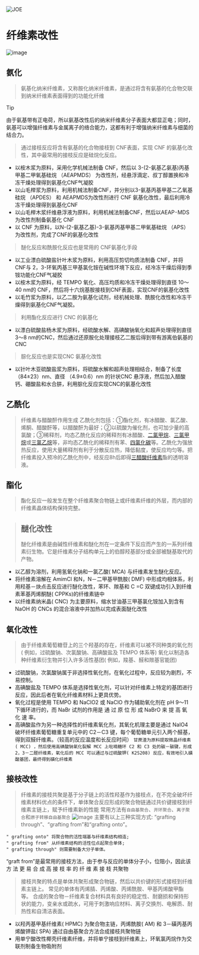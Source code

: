 ![JOE](https://github.com/user-attachments/assets/8e3980da-e615-4710-a4f3-7a5eea566394)　
# 纤维素改性
![image](https://github.com/user-attachments/assets/2eecb5e6-6658-4853-96d3-463701e37c3d)

## 氨化
> 氨基化纳米纤维素，又称胺化纳米纤维素，是通过将含有氨基的化合物交联到纳米纤维素表面得到的功能化纤维

> [!TIP]
>由于氨基带有正电荷，所以氨基改性后的纳米纤维素分子表面大都显正电；同时，氨基可以增强纤维素与金属离子的络合能力，这都有利于增强纳米纤维素与细菌的结合力。

> 通过接枝反应将含有氨基的化合物接枝到 CNF表面，实现 CNF 的氨基化改性，其中最常用的接枝反应是硅烷化反应。

- 以桉木浆为原料，采用化学机械法制备 CNF，然后以 3-(2-氨基乙氨基)丙基甲基二甲氧基硅烷 （AEAPMDS） 为改性剂，经悬浮滴定、叔丁醇置换和冷冻干燥处理得到氨基化CNF气凝胶
- 以山毛榉浆为原料，利用机械法制备CNF，并分别以3-氨基丙基甲基二乙氧基硅烷 （APDES） 和 AEAPMDS为改性剂进行 CNF 氨基化改性，最后利用冷冻干燥处理得到氨基化CNF
- 以山毛榉木浆纤维悬浮液为原料，利用机械法制备CNF，然后以AEAP⁃MDS 为改性剂制备氨基化 CNF
- 以 CNF 为原料，以N-(2-氨基乙基)-3-氨基丙基甲基二甲氧基硅烷 （APS） 为改性剂，完成了CNF的氨基化改性

> 醚化反应和酰胺化反应也是常用的 CNF氨基化手段

- 以工业漂白硫酸盐针叶木浆为原料，利用高压剪切均质法制备 CNF，并将 CNF与 2，3-环氧丙基三甲基氯化铵在碱性环境下反应，经冷冻干燥后得到季铵功能化CNF气凝胶
- 以桉木浆为原料，经 TEMPO 氧化、高压均质和冷冻干燥处理得到直径 10～40 nm的 CNF，然后将十六烷基胺接枝到CNF表面，实现CNF的氨基化改性
- 以毛竹浆为原料，以乙二胺为氨基化试剂，经机械处理、酰胺化改性和冷冻干燥得到氨基化CNF气凝胶。

> 利用酯化反应进行 CNC 的氨基化

- 以漂白硫酸盐杨木浆为原料，经硫酸水解、高碘酸钠氧化和超声处理得到直径3～8 nm的CNC，然后通过还原胺化处理接枝乙二胺后得到带有游离伯氨基的 CNC

> 腙化反应也是实现CNC 氨基化改性

- 以针叶木亚硫酸盐浆为原料，将硫酸水解和超声处理相结合，制备了长度 （84±23）nm、直径 （4.9±0.6）nm 的针状CNC 悬浮液，然后加入醋酸钙、硼酸盐和水合肼，利用腙化反应实现CNC的氨基化改性


 ## 乙酰化
> 纤维素与醋酸酐作用生成
乙酰化剂包括：①酯化剂，有冰醋酸、氯乙酸、烯酮、醋酸酐等，以醋酸酐为最好；②以硫酸为催化剂，也可加少量的高氯酸；③稀释剂，均态乙酰化反应的稀释剂有冰醋酸、[二氯甲烷](https://baike.baidu.com/item/%E4%BA%8C%E6%B0%AF%E7%94%B2%E7%83%B7/516200?fromModule=lemma_inlink)、[三氯甲烷](https://baike.baidu.com/item/%E4%B8%89%E6%B0%AF%E7%94%B2%E7%83%B7/5871021?fromModule=lemma_inlink)或[三氯乙烷](https://baike.baidu.com/item/%E4%B8%89%E6%B0%AF%E4%B9%99%E7%83%B7/67785?fromModule=lemma_inlink)等，非均态乙酰化的稀释剂有苯、[四氯化碳](https://baike.baidu.com/item/%E5%9B%9B%E6%B0%AF%E5%8C%96%E7%A2%B3/170601?fromModule=lemma_inlink)等。乙酰化为强放热反应，使用大量稀释剂有利于分散反应热，降低黏度，使反应均匀等。把纤维素投入预冷的乙酰化剂中，经反应8h后即得[三醋酸纤维素](https://baike.baidu.com/item/%E4%B8%89%E9%86%8B%E9%85%B8%E7%BA%A4%E7%BB%B4%E7%B4%A0/10228108?fromModule=lemma_inlink)酯的透明溶液。

## 酯化
> 酯化反应一般发生在整个纤维素聚合物链上或纤维素纤维的外层，而内部的纤维素晶体结构保持完整。

> ## 醚化改性
> 醚化纤维素是由碱性纤维素和醚化剂在一定条件下反应而产生的一系列纤维素衍生物。它是纤维素分子结构单元上的伯醇羟基部分或全部被醚基取代的产物。

- 以乙醇为溶剂，利用氢氧化钠和一氯乙酸( MCA) 与纤维素发生醚化反应。
- 将纤维素溶解在 AmimCl 和N，N－二甲基甲酰胺( DMF) 中形成均相体系，利用羟基－炔点击反应进行醚化改性，苯环、羰基和 C =C 双键成功引入到纤维素苯基丙烯酮醚( CPPKs)的纤维素链中
- 以纤维素纳米晶( CNC) 为主要原料，缩水甘油基三甲基氯化铵加入到含有 NaOH 的 CNCs 的混合溶液中并加热以完成表面醚化改性

## 氧化改性
> 由于纤维素葡萄糖苷上的三个羟基的存在，纤维素可以被不同种类的氧化剂( 例如，过硫酸钠、次氯酸钠、高碘酸盐及 TEMPO 体系等)
氧化以制造各种纤维素衍生物并引入许多活性基团( 例如，羧基、醛和羰基官能团) 

- 过硫酸钠，次氯酸钠属于非选择性氧化剂，在氧化过程中，反应较为剧烈，不易控制。
- 高碘酸盐及 TEMPO 体系是选择性氧化剂，可以针对纤维素上特定的基团进行反应，因此后者在氧化纤维素材料上更具优势。
- 氧化过程是使用 TEMPO 和 NaClO2 或 NaClO 作为辅助氧化剂在 pH 9～11 下循环进行的，而 NaBr 试剂的作用是 通 过 原 位 形 成 NaBrO 来 提 高 氧 化 速 率。
- 高碘酸盐作为另一种选择性的纤维素氧化剂，其氧化机理主要是通过 NaIO4 破坏纤维素葡萄糖重复单元中的 C2－C3 键，每个葡萄糖单元引入两个醛基，得到双醛纤维素。（较高的反应温度和长反应时间）
`甘蔗渣为原料提取微晶纤维素( MCC) ，然后使用高碘酸钠氧化裂解 MCC 上吡喃糖环 C2 和 C3 处的碳－碳键，形成 2，3－二醛纤维素，氧化后的 MCC 可以通过与过硫酸钾( K2S208) 反应，有效地引入磺酸基团，最终得到磺化纤维素`

## 接枝改性
> 纤维素的接枝共聚是基于分子链上的活性羟基作为接枝点，在不完全破坏纤维素材料优点的条件下，单体聚合反应形成的聚合物链通过共价键接枝到纤维素主链上，赋予纤维素新的性能
常用方法有`自由基聚合`、`开环聚合`、`离子聚合`和`原子转移自由基聚合`
![image](https://github.com/user-attachments/assets/d6efe6d5-7a7d-4a15-8956-67961eb437ff)
主要有以上三种实现方式: “grafting through”、“grafting from”和“grafting onto”。
```
" grafting onto" 将聚合物的活性端基与纤维素结构相连; 
" grafting from" 从纤维素结构的活性位点起聚合单体;
" grafting through" 则需要制备大分子单体。
```
“graft from”是最常用的接枝方法，由于参与反应的单体分子小，位阻小，因此该方 法 更 易 合 成 高 接 枝 率 的 纤 维 素 接 枝 共聚物

> 接枝共聚的特点是单体共聚形成聚合物链，然后以共价键的形式接枝到纤维素主链上。
> 常见的单体有丙烯腈、丙烯酸、丙烯酰胺、甲基丙烯酸甲酯等。
> 合成的聚合物－纤维素复合材料具有良好的稳定性、耐磨损和保持形状的能力，变亲水或疏水，可用于刺激响应材料、离子交换剂、电解质、耐热性和自清洁表面。

- 以羟丙基甲基纤维素( HPMC) 为聚合物主链，丙烯酰胺( AM) 和 3－磺丙基丙烯酸钾盐( SPA) 通过自由基聚合方法合成接枝共聚物链
- 用单宁酸改性椰壳纤维素纤维，并将单宁接枝到纤维素上，环氧氯丙烷作为交联剂制备生物吸附剂


